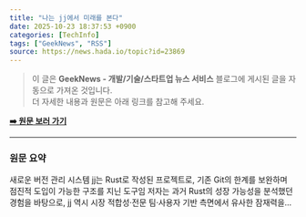 ```yaml
---
title: "나는 jj에서 미래를 본다"
date: 2025-10-23 18:37:53 +0900
categories: [TechInfo]
tags: ["GeekNews", "RSS"]
source: https://news.hada.io/topic?id=23869
---
```

> 이 글은 **GeekNews - 개발/기술/스타트업 뉴스 서비스** 블로그에 게시된 글을 자동으로 가져온 것입니다. <br>
> 더 자세한 내용과 원문은 아래 링크를 참고해 주세요.

[**➡️ 원문 보러 가기**](https://news.hada.io/topic?id=23869)

---

### 원문 요약
새로운 버전 관리 시스템 jj는 Rust로 작성된 프로젝트로, 기존 Git의 한계를 보완하며 점진적 도입이 가능한 구조를 지닌 도구임 저자는 과거 Rust의 성장 가능성을 분석했던 경험을 바탕으로, jj 역시 시장 적합성·전문 팀·사용자 기반 측면에서 유사한 잠재력을...
